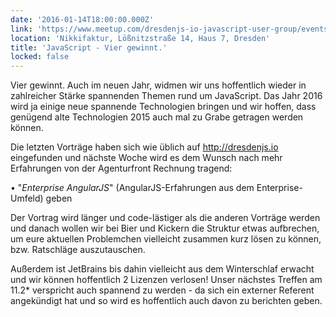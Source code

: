 ```yaml
---
date: '2016-01-14T18:00:00.000Z'
link: 'https://www.meetup.com/dresdenjs-io-javascript-user-group/events/bszbnlyvcbsb/'
location: 'Nikkifaktur, Lößnitzstraße 14, Haus 7, Dresden'
title: 'JavaScript - Vier gewinnt.'
locked: false
---
```

Vier gewinnt. Auch im neuen Jahr, widmen wir uns hoffentlich wieder in zahlreicher Stärke spannenden Themen rund um JavaScript. Das Jahr 2016 wird ja einige neue spannende Technologien bringen und wir hoffen, dass genügend alte Technologien 2015 auch mal zu Grabe getragen werden können.

Die letzten Vorträge haben sich wie üblich auf [](http://dresdenjs.io/)<http://dresdenjs.io> eingefunden und nächste Woche wird es dem Wunsch nach mehr Erfahrungen von der Agenturfront Rechnung tragend:

• "_Enterprise AngularJS_" (AngularJS-Erfahrungen aus dem Enterprise-Umfeld) geben

Der Vortrag wird länger und code-lästiger als die anderen Vorträge werden und danach wollen wir bei Bier und Kickern die Struktur etwas aufbrechen, um eure aktuellen Problemchen vielleicht zusammen kurz lösen zu können, bzw. Ratschläge auszutauschen.

Außerdem ist JetBrains bis dahin vielleicht aus dem Winterschlaf erwacht und wir können hoffentlich 2 Lizenzen verlosen! Unser nächstes Treffen am 11.2* verspricht auch spannend zu werden - da sich ein externer Referent angekündigt hat und so wird es hoffentlich auch davon zu berichten geben.
